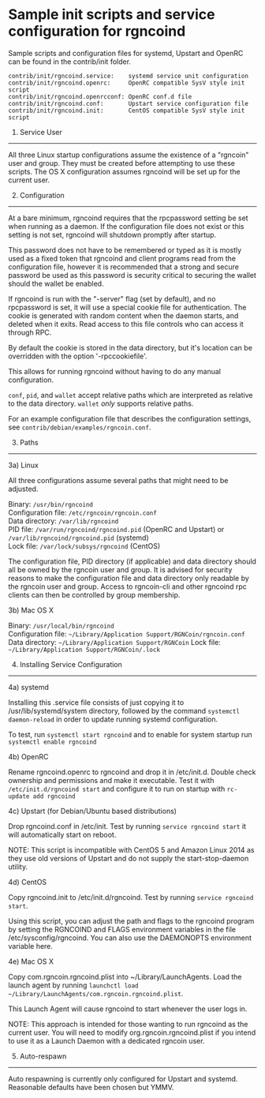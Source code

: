 Sample init scripts and service configuration for rgncoind
==========================================================

Sample scripts and configuration files for systemd, Upstart and OpenRC
can be found in the contrib/init folder.

    contrib/init/rgncoind.service:    systemd service unit configuration
    contrib/init/rgncoind.openrc:     OpenRC compatible SysV style init script
    contrib/init/rgncoind.openrcconf: OpenRC conf.d file
    contrib/init/rgncoind.conf:       Upstart service configuration file
    contrib/init/rgncoind.init:       CentOS compatible SysV style init script

1. Service User
---------------------------------

All three Linux startup configurations assume the existence of a "rgncoin" user
and group.  They must be created before attempting to use these scripts.
The OS X configuration assumes rgncoind will be set up for the current user.

2. Configuration
---------------------------------

At a bare minimum, rgncoind requires that the rpcpassword setting be set
when running as a daemon.  If the configuration file does not exist or this
setting is not set, rgncoind will shutdown promptly after startup.

This password does not have to be remembered or typed as it is mostly used
as a fixed token that rgncoind and client programs read from the configuration
file, however it is recommended that a strong and secure password be used
as this password is security critical to securing the wallet should the
wallet be enabled.

If rgncoind is run with the "-server" flag (set by default), and no rpcpassword is set,
it will use a special cookie file for authentication. The cookie is generated with random
content when the daemon starts, and deleted when it exits. Read access to this file
controls who can access it through RPC.

By default the cookie is stored in the data directory, but it's location can be overridden
with the option '-rpccookiefile'.

This allows for running rgncoind without having to do any manual configuration.

`conf`, `pid`, and `wallet` accept relative paths which are interpreted as
relative to the data directory. `wallet` *only* supports relative paths.

For an example configuration file that describes the configuration settings,
see `contrib/debian/examples/rgncoin.conf`.

3. Paths
---------------------------------

3a) Linux

All three configurations assume several paths that might need to be adjusted.

Binary:              `/usr/bin/rgncoind`  
Configuration file:  `/etc/rgncoin/rgncoin.conf`  
Data directory:      `/var/lib/rgncoind`  
PID file:            `/var/run/rgncoind/rgncoind.pid` (OpenRC and Upstart) or `/var/lib/rgncoind/rgncoind.pid` (systemd)  
Lock file:           `/var/lock/subsys/rgncoind` (CentOS)  

The configuration file, PID directory (if applicable) and data directory
should all be owned by the rgncoin user and group.  It is advised for security
reasons to make the configuration file and data directory only readable by the
rgncoin user and group.  Access to rgncoin-cli and other rgncoind rpc clients
can then be controlled by group membership.

3b) Mac OS X

Binary:              `/usr/local/bin/rgncoind`  
Configuration file:  `~/Library/Application Support/RGNCoin/rgncoin.conf`  
Data directory:      `~/Library/Application Support/RGNCoin`
Lock file:           `~/Library/Application Support/RGNCoin/.lock`

4. Installing Service Configuration
-----------------------------------

4a) systemd

Installing this .service file consists of just copying it to
/usr/lib/systemd/system directory, followed by the command
`systemctl daemon-reload` in order to update running systemd configuration.

To test, run `systemctl start rgncoind` and to enable for system startup run
`systemctl enable rgncoind`

4b) OpenRC

Rename rgncoind.openrc to rgncoind and drop it in /etc/init.d.  Double
check ownership and permissions and make it executable.  Test it with
`/etc/init.d/rgncoind start` and configure it to run on startup with
`rc-update add rgncoind`

4c) Upstart (for Debian/Ubuntu based distributions)

Drop rgncoind.conf in /etc/init.  Test by running `service rgncoind start`
it will automatically start on reboot.

NOTE: This script is incompatible with CentOS 5 and Amazon Linux 2014 as they
use old versions of Upstart and do not supply the start-stop-daemon utility.

4d) CentOS

Copy rgncoind.init to /etc/init.d/rgncoind. Test by running `service rgncoind start`.

Using this script, you can adjust the path and flags to the rgncoind program by
setting the RGNCOIND and FLAGS environment variables in the file
/etc/sysconfig/rgncoind. You can also use the DAEMONOPTS environment variable here.

4e) Mac OS X

Copy com.rgncoin.rgncoind.plist into ~/Library/LaunchAgents. Load the launch agent by
running `launchctl load ~/Library/LaunchAgents/com.rgncoin.rgncoind.plist`.

This Launch Agent will cause rgncoind to start whenever the user logs in.

NOTE: This approach is intended for those wanting to run rgncoind as the current user.
You will need to modify org.rgncoin.rgncoind.plist if you intend to use it as a
Launch Daemon with a dedicated rgncoin user.

5. Auto-respawn
-----------------------------------

Auto respawning is currently only configured for Upstart and systemd.
Reasonable defaults have been chosen but YMMV.
